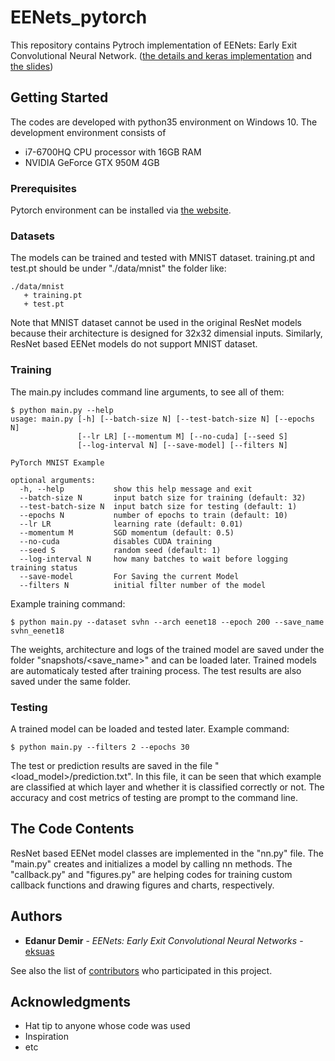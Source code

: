 # EENets_pytorch
This repository contains Pytroch implementation of EENets: Early Exit Convolutional Neural Network. ([the details and keras implementation](https://github.com/eksuas/EENet) and [the slides](https://docs.google.com/presentation/d/1c-C3MewSl3aXxxits3Vm7k2z5h2RVUp5U2ypb9Xq9Q0/edit?usp=sharing))

## Getting Started

The codes are developed with python35 environment on Windows 10. The development environment consists of 
 * i7-6700HQ CPU processor with 16GB RAM 
 * NVIDIA GeForce GTX 950M 4GB

### Prerequisites

Pytorch environment can be installed via [the website](https://pytorch.org/get-started/locally/).

### Datasets

The models can be trained and tested with MNIST dataset.
training.pt and test.pt should be under "./data/mnist" the folder like:
```
./data/mnist
   + training.pt
   + test.pt
```

Note that MNIST dataset cannot be used in the original ResNet models because their architecture is designed for 32x32 dimensial inputs.
Similarly, ResNet based EENet models do not support MNIST dataset. 

### Training

The main.py includes command line arguments, to see all of them:
```
$ python main.py --help
usage: main.py [-h] [--batch-size N] [--test-batch-size N] [--epochs N]
               [--lr LR] [--momentum M] [--no-cuda] [--seed S]
               [--log-interval N] [--save-model] [--filters N]

PyTorch MNIST Example

optional arguments:
  -h, --help           show this help message and exit
  --batch-size N       input batch size for training (default: 32)
  --test-batch-size N  input batch size for testing (default: 1)
  --epochs N           number of epochs to train (default: 10)
  --lr LR              learning rate (default: 0.01)
  --momentum M         SGD momentum (default: 0.5)
  --no-cuda            disables CUDA training
  --seed S             random seed (default: 1)
  --log-interval N     how many batches to wait before logging training status
  --save-model         For Saving the current Model
  --filters N          initial filter number of the model
```

Example training command:
```
$ python main.py --dataset svhn --arch eenet18 --epoch 200 --save_name svhn_eenet18
```
The weights, architecture and logs of the trained model are saved under the folder "snapshots/<save_name>" and can be loaded later.
Trained models are automaticaly tested after training process. The test results are also saved under the same folder.

### Testing

A trained model can be loaded and tested later. Example command:
```
$ python main.py --filters 2 --epochs 30
```
The test or prediction results are saved in the file "<load_model>/prediction.txt".
In this file, it can be seen that which example are classified at which layer and whether it is classified correctly or not.
The accuracy and cost metrics of testing are prompt to the command line.

## The Code Contents

ResNet based EENet model classes are implemented in the "nn.py" file. 
The "main.py" creates and initializes a model by calling nn methods.
The "callback.py" and "figures.py" are helping codes for training custom callback functions and drawing figures and charts, respectively.

## Authors

* **Edanur Demir** - *EENets: Early Exit Convolutional Neural Networks* - [eksuas](https://github.com/eksuas)

See also the list of [contributors](https://github.com/your/project/contributors) who participated in this project.

## Acknowledgments

* Hat tip to anyone whose code was used
* Inspiration
* etc
